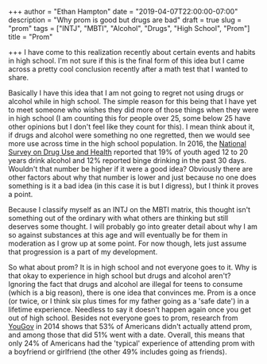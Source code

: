 +++
author = "Ethan Hampton"
date = "2019-04-07T22:00:00-07:00"
description = "Why prom is good but drugs are bad"
draft = true
slug = "prom"
tags = ["INTJ", "MBTI", "Alcohol", "Drugs", "High School", "Prom"]
title = "Prom"

+++
I have come to this realization recently about certain events and habits in high school. I'm not sure if this is the final form of this idea but I came across a pretty cool conclusion recently after a math test that I wanted to share.

 Basically I have this idea that I am not going to regret not using drugs or alcohol while in high school. The simple reason for this being that I have yet to meet someone who wishes they did more of those things when they were in high school (I am counting this for people over 25, some below 25 have other opinions but I don't feel like they count for this). I mean think about it, if drugs and alcohol were something no one regretted, then we would see more use across time in the high school population. In 2016, the [National Survey on Drug Use and Health](http://www.samhsa.gov/data/population-data-nsduh) reported that 19% of youth aged 12 to 20 years drink alcohol and 12% reported binge drinking in the past 30 days. Wouldn't that number be higher if it were a good idea? Obviously there are other factors about why that number is lower and just because no one does something is it a bad idea (in this case it is but I digress), but I think it proves a point.

Because I classify myself as an INTJ on the MBTI matrix, this thought isn't something out of the ordinary with what others are thinking but still deserves some thought. I will probably go into greater detail about why I am so against substances at this age and will eventually be for them in moderation as I grow up at some point.  For now though, lets just assume that progression is a part of my development.

So what about prom? It is in high school and not everyone goes to it. Why is that okay to experience in high school but drugs and alcohol aren't? Ignoring the fact that drugs and alcohol are illegal for teens to consume (which is a big reason), there is one idea that convinces me. Prom is a once (or twice, or I think six plus times for my father going as a 'safe date') in a lifetime experience. Needless to say it doesn't happen again once you get out of high school. Besides not everyone goes to prom, research from [YouGov](https://today.yougov.com/topics/lifestyle/articles-reports/2014/04/28/proms) in 2014 shows that 53% of Americans didn't actually attend prom, and among those that did 51% went with a date. Overall, this means that only 24% of Americans had the 'typical' experience of attending prom with a boyfriend or girlfriend (the other 49% includes going as friends).